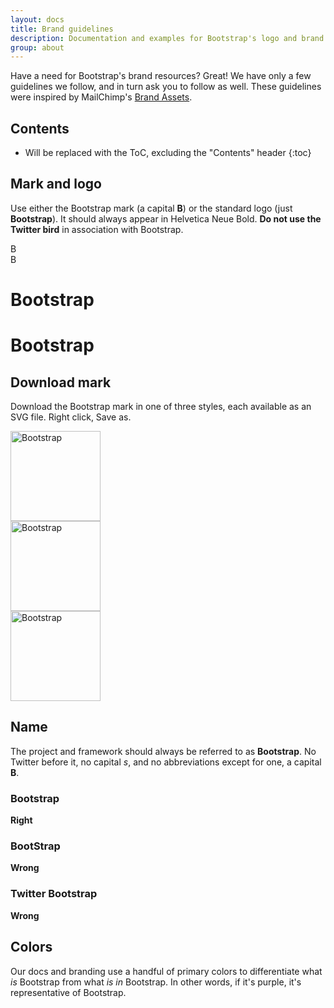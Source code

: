 ```yaml
---
layout: docs
title: Brand guidelines
description: Documentation and examples for Bootstrap's logo and brand usage guidelines.
group: about
---
```


Have a need for Bootstrap's brand resources? Great! We have only a few guidelines we follow, and in turn ask you to follow as well. These guidelines were inspired by MailChimp's [Brand Assets](https://mailchimp.com/about/brand-assets/).

## Contents

* Will be replaced with the ToC, excluding the "Contents" header
{:toc}

## Mark and logo

Use either the Bootstrap mark (a capital **B**) or the standard logo (just **Bootstrap**). It should always appear in Helvetica Neue Bold. **Do not use the Twitter bird** in association with Bootstrap.

<div class="bd-brand-logos">
  <div class="bd-brand-item">
    <div class="bd-booticon bd-booticon-lg">B</div>
  </div>
  <div class="bd-brand-item inverse">
    <div class="bd-booticon bd-booticon-lg bd-booticon-inverse">B</div>
  </div>
</div>
<div class="bd-brand-logos">
  <div class="bd-brand-item">
    <h1>Bootstrap</h1>
  </div>
  <div class="bd-brand-item inverse">
    <h1>Bootstrap</h1>
  </div>
</div>

## Download mark

Download the Bootstrap mark in one of three styles, each available as an SVG file. Right click, Save as.

<div class="bd-brand-logos">
  <div class="bd-brand-item">
    <img class="svg" src="{{ site.baseurl }}/assets/brand/bootstrap-solid.svg" alt="Bootstrap" width="144" height="144">
  </div>
  <div class="bd-brand-item inverse">
    <img class="svg" src="{{ site.baseurl }}/assets/brand/bootstrap-outline.svg" alt="Bootstrap" width="144" height="144">
  </div>
  <div class="bd-brand-item inverse">
    <img class="svg" src="{{ site.baseurl }}/assets/brand/bootstrap-punchout.svg" alt="Bootstrap" width="144" height="144">
  </div>
</div>

## Name

The project and framework should always be referred to as **Bootstrap**. No Twitter before it, no capital _s_, and no abbreviations except for one, a capital **B**.

<div class="bd-brand-logos">
  <div class="bd-brand-item">
    <h3>Bootstrap</h3>
    <strong class="text-success">Right</strong>
  </div>
  <div class="bd-brand-item">
    <h3 class="text-muted">BootStrap</h3>
    <strong class="text-warning">Wrong</strong>
  </div>
  <div class="bd-brand-item">
    <h3 class="text-muted">Twitter Bootstrap</h3>
    <strong class="text-warning">Wrong</strong>
  </div>
</div>

## Colors

Our docs and branding use a handful of primary colors to differentiate what *is* Bootstrap from what *is in* Bootstrap. In other words, if it's purple, it's representative of Bootstrap.

<div class="bd-brand">
  <div class="color-swatches">
    <div class="color-swatch bd-purple"></div>
    <div class="color-swatch bd-purple-light"></div>
    <div class="color-swatch bd-purple-lighter"></div>
    <div class="color-swatch bd-gray"></div>
  </div>
</div>
